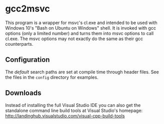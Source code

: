 gcc2msvc
========

This program is a wrapper for msvc's cl.exe and intended to be used with Windows 10's "Bash on Ubuntu on Windows" shell.
It is invoked with gcc options (only a limited number) and turns them into msvc options to call cl.exe.
The msvc options may not exactly do the same as their gcc counterparts.


Configuration
-------------

The _default_ search paths are set at compile time through header files.
See the files in the `config` directory for examples.


Downloads
---------

Instead of installing the full Visual Studio IDE you can also get the standalone command line
build tools at Visual Studio's homepage: http://landinghub.visualstudio.com/visual-cpp-build-tools

